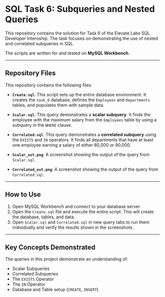 # SQL Task 6: Subqueries and Nested Queries

This repository contains the solution for Task 6 of the Elevate Labs SQL Developer Internship. The task focuses on demonstrating the use of nested and correlated subqueries in SQL.

The scripts are written for and tested on **MySQL Workbench**.

---

## Repository Files

This repository contains the following files:

* **`Create.sql`**: This script sets up the entire database environment. It creates the `task_6` database, defines the `Employees` and `Departments` tables, and populates them with sample data.

* **`Scalar.sql`**: This query demonstrates a **scalar subquery**. It finds the employee with the maximum salary from the `Employees` table by using a subquery in the `WHERE` clause.

* **`Correlated.sql`**: This query demonstrates a **correlated subquery** using the `EXISTS` and `IN` operators. It finds all departments that have at least one employee earning a salary of either 80,000 or 90,000.

* **`Scalar_out.png`**: A screenshot showing the output of the query from `Scalar.sql`.

* **`Correlated_out.png`**: A screenshot showing the output of the query from `Correlated.sql`.

---

## How to Use

1.  Open MySQL Workbench and connect to your database server.
2.  Open the `Create.sql` file and execute the entire script. This will create the database, tables, and data.
3.  Open `Scalar.sql` and `Correlated.sql` in new query tabs to run them individually and verify the results shown in the screenshots.

---

## Key Concepts Demonstrated

The queries in this project demonstrate an understanding of:
* Scalar Subqueries
* Correlated Subqueries
* The `EXISTS` Operator
* The `IN` Operator
* Database and Table setup (`CREATE`, `INSERT`)